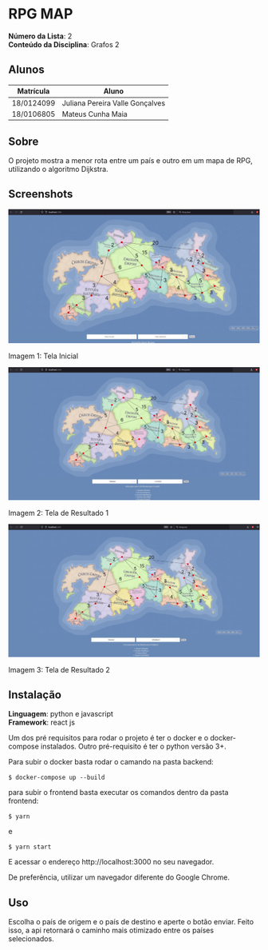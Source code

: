 # RPG MAP

**Número da Lista**: 2<br>
**Conteúdo da Disciplina**: Grafos 2<br>

## Alunos
|Matrícula | Aluno |
| -- | -- |
| 18/0124099  |  Juliana Pereira Valle Gonçalves |
| 18/0106805  |  Mateus Cunha Maia |

## Sobre 
O projeto mostra a menor rota entre um país e outro em um mapa de RPG, utilizando o algoritmo Dijkstra.

## Screenshots

![Tela Inicial](./assets/img_1.jpeg)
</figcaption>
    Imagem 1: Tela Inicial
</figcaption>

![Tela de Resultado](./assets/img_2.jpeg)
</figcaption>
    Imagem 2: Tela de Resultado 1
</figcaption>

![Tela de Resultado](./assets/img_3.jpeg)
</figcaption>
    Imagem 3: Tela de Resultado 2
</figcaption>

## Instalação 
**Linguagem**: python e javascript<br>
**Framework**: react js<br>

Um dos pré requisitos para rodar o projeto é ter o docker e o docker-compose instalados. Outro pré-requisito é ter o python versão 3+.

Para subir o docker basta rodar o camando na pasta backend:
``` shell
$ docker-compose up --build
```

para subir o frontend basta executar os comandos dentro da pasta frontend:
``` shell
$ yarn
```
e
``` shell
$ yarn start
```

E acessar o endereço http://localhost:3000 no seu navegador.

De preferência, utilizar um navegador diferente do Google Chrome.

## Uso 
Escolha o país de origem e o país de destino e aperte o botão enviar. Feito isso, a api retornará o caminho mais otimizado entre os países selecionados.






